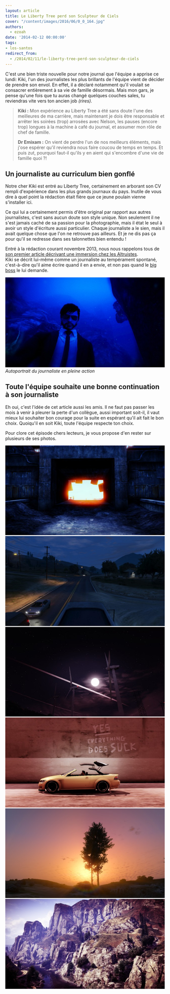 ```yaml
---
layout: article
title: Le Liberty Tree perd son Sculpteur de Ciels
cover: "/content/images/2016/06/0_0_164.jpg"
authors:
  - ezoah
date: '2014-02-12 00:00:00'
tags:
- los-santos
redirect_from:
  - /2014/02/11/le-liberty-tree-perd-son-sculpteur-de-ciels
---
```


C'est une bien triste nouvelle pour notre journal que l'équipe a apprise ce lundi: Kiki, l'un des journalistes les plus brillants de l'équipe vient de décider de prendre son envol. En effet, il a déclaré notamment qu'il voulait se consacrer entièrement à sa vie de famille désormais. Mais mon gars, je pense qu'une fois que tu auras changé quelques couches sales, tu reviendras vite vers ton ancien job _(rires)._

> **Kiki :** Mon expérience au Liberty Tree a été sans doute l'une des meilleures de ma carrière, mais maintenant je dois être responsable et arrêter les soirées (trop) arrosées avec Nelson, les pauses (encore trop) longues à la machine à café du journal, et assumer mon rôle de chef de famille.
> 
> **Dr Emixam :** On vient de perdre l'un de nos meilleurs éléments, mais j'ose espérer qu'il reviendra nous faire coucou de temps en temps. Et puis zut, pourquoi faut-il qu'ils y en aient qui s'encombre d'une vie de famille quoi ?!

## Un journaliste au curriculum bien gonflé

Notre cher Kiki est entré au Liberty Tree, certainement en arborant son CV rempli d'expérience dans les plus grands journaux du pays. Inutile de vous dire à quel point la rédaction était fière que ce jeune poulain vienne s'installer ici.

Ce qui lui a certainement permis d'être original par rapport aux autres journalistes, c'est sans aucun doute son style unique. Non seulement il ne s'est jamais caché de sa passion pour la photographie, mais il état le seul à avoir un style d'écriture aussi particulier. Chaque journaliste a le sien, mais il avait quelque chose que l'on ne retrouve pas ailleurs. Et je ne dis pas ça pour qu'il se redresse dans ses talonnettes bien entendu !

Entré à la rédaction courant novembre 2013, nous nous rappelons tous de [son premier article décrivant une immersion chez les Altruistes](/2013/11/28/immersion-dans-lanti-mercantilisme-ecologique---quand-lamerican-dream-seffondre/).  
Kiki se décrit lui-même comme un journaliste au tempérament spontané, c'est-à-dire qu'il aime écrire quand il en a envie, et non pas quand le [big boss](http://fr.liberty-tree.net/auteur/dr-emixam) le lui demande.

![Autoportrait du journaliste en pleine action](/content/images/2016/06/0_0_165.jpg)
_Autoportrait du journaliste en pleine action_

## Toute l'équipe souhaite une bonne continuation à son journaliste

Eh oui, c'est l'idée de cet article aussi les amis. Il ne faut pas passer les mois à venir à pleurer la perte d'un collègue, aussi important soit-il, il vaut mieux lui souhaiter bon courage pour la suite en espérant qu'il ait fait le bon choix. Quoiqu'il en soit Kiki, toute l'équipe respecte ton choix.

Pour clore cet épisode chers lecteurs, je vous propose d'en rester sur plusieurs de ses photos.

![](/content/images/2016/06/0_0_166.jpg)
![](/content/images/2016/06/0_0_167.jpg)
![](/content/images/2016/06/0_0_168.jpg)
![](/content/images/2016/06/0_0_169.jpg)
![](/content/images/2016/06/0_0_170.jpg)
![](/content/images/2016/06/0_0_171.jpg)